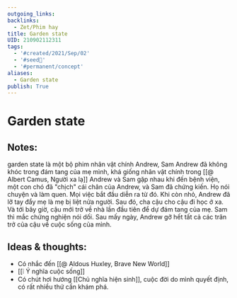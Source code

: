 ```yaml
---
outgoing_links:
backlinks:
  - Zet/Phim hay
title: Garden state
UID: 210902112311
tags:
  - '#created/2021/Sep/02'
  - '#seed🥜'
  - '#permanent/concept'
aliases:
  - Garden state
publish: True
---
```

# Garden state

## Notes:
garden state là một bộ phim
nhân vật chính Andrew, Sam
Andrew đã không khóc trong đám tang của mẹ mình, khá giống nhân vật chính trong [[@ Albert Camus, Người xa lạ]]
Andrew và Sam gặp nhau khi đến bệnh viện, một con chó đã "chịch" cái chân của Andrew, và Sam đã chứng kiến. Họ nói chuyện và làm quen. Mọi việc bắt đầu diễn ra từ đó.
Khi còn nhỏ, Andrew đã lỡ tay đẩy mẹ là mẹ bị liệt nửa người. Sau đó, cha cậu cho cậu đi học ở xa. Và tới bây giờ, cậu mới trở về nhà lần đầu tiên để dự đám tang của mẹ.
Sam thì mắc chứng nghiện nói dối.
Sau mấy ngày, Andrew gỡ hết tất cả các trăn trở của cậu về cuộc sống của mình.

## Ideas & thoughts:
- Có nhắc đến [[@ Aldous Huxley, Brave New World]]
- [[❕ Ý nghĩa cuộc sống]]
- Có chút hơi hướng [[Chủ nghĩa hiện sinh]], cuộc đời do mình quyết định, có rất nhiều thứ cần khám phá.
